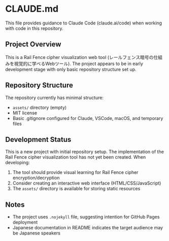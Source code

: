# CLAUDE.md

This file provides guidance to Claude Code (claude.ai/code) when working with code in this repository.

## Project Overview

This is a Rail Fence cipher visualization web tool (レールフェンス暗号の仕組みを視覚的に学べるWebツール). The project appears to be in early development stage with only basic repository structure set up.

## Repository Structure

The repository currently has minimal structure:
- `assets/` directory (empty)
- MIT license
- Basic .gitignore configured for Claude, VSCode, macOS, and temporary files

## Development Status

This is a new project with initial repository setup. The implementation of the Rail Fence cipher visualization tool has not yet been created. When developing:

1. The tool should provide visual learning for Rail Fence cipher encryption/decryption
2. Consider creating an interactive web interface (HTML/CSS/JavaScript)
3. The `assets/` directory is available for storing static resources

## Notes

- The project uses `.nojekyll` file, suggesting intention for GitHub Pages deployment
- Japanese documentation in README indicates the target audience may be Japanese speakers